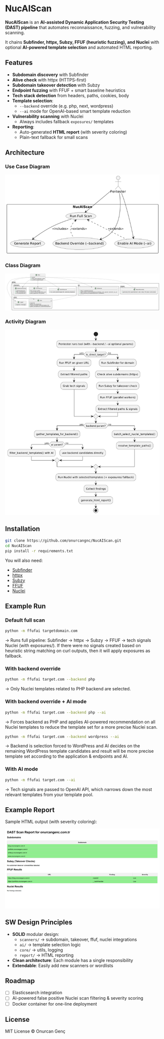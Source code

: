 # NucAIScan

**NucAIScan** is an **AI-assisted Dynamic Application Security Testing (DAST) pipeline** that automates reconnaissance, fuzzing, and vulnerability scanning.

It chains **Subfinder, httpx, Subzy, FFUF (heuristic fuzzing), and Nuclei** with optional **AI-powered template selection** and automated HTML reporting.

## Features
- **Subdomain discovery** with Subfinder  
- **Alive check** with httpx (HTTPS-first)  
- **Subdomain takeover detection** with Subzy  
- **Endpoint fuzzing** with FFUF + smart baseline heuristics  
- **Tech stack detection** from headers, paths, cookies, body  
- **Template selection**:
  - `--backend` override (e.g. php, next, wordpress)  
  - `--ai` mode for OpenAI-based smart template reduction  
- **Vulnerability scanning** with Nuclei  
  - Always includes fallback `exposures/` templates  
- **Reporting**:
  - Auto-generated **HTML report** (with severity coloring)  
  - Plain-text fallback for small scans  


## Architecture

### Use Case Diagram
![Use Case Diagram](diagrams/use_case.png)

### Class Diagram
![Class Diagram](diagrams/class_diagram.png)

### Activity Diagram
![Activity Diagram](diagrams/activity.png)


## Installation
```bash
git clone https://github.com/onurcangnc/NucAIScan.git
cd NucAIScan
pip install -r requirements.txt
```

You will also need:

- [Subfinder](https://github.com/projectdiscovery/subfinder)  
- [httpx](https://github.com/projectdiscovery/httpx)  
- [Subzy](https://github.com/LukaSikic/subzy)  
- [FFUF](https://github.com/ffuf/ffuf)  
- [Nuclei](https://github.com/projectdiscovery/nuclei)

## Example Run

### Default full scan
```bash
python -m ffufai targetdomain.com
```

-> Runs full pipeline: Subfinder → httpx → Subzy → FFUF → tech signals Nuclei (with exposures/). If there were no signals created based on heuristic string matching on curl outputs, then it will apply exposures as fallback.

### With backend override
```bash
python -m ffufai target.com --backend php
```
-> Only Nuclei templates related to PHP backend are selected.

### With backend override + AI mode
```bash
python -m ffufai target.com --backend php --ai
```
-> Forces backend as PHP and applies AI-powered recommendation on all Nuclei templates to reduce the template set for a more precise Nuclei scan.

```bash
python -m ffufai target.com --backend wordpress --ai
```

-> Backend is selection forced to WordPress and AI decides on the remaining WordPress template candidates and result will be more precise template set according to the application & endpoints and AI.

### With AI mode
```bash
python -m ffufai target.com --ai
```
-> Tech signals are passed to OpenAI API, which narrows down the most relevant templates from your template pool.

## Example Report
Sample HTML output (with severity coloring):

![Report Screenshot](reports/ex.png)

## SW Design Principles
- **SOLID** modular design:
  - `scanners/` → subdomain, takeover, ffuf, nuclei integrations  
  - `ai/` → template selection logic  
  - `core/` → utils, logging  
  - `report/` → HTML reporting  
- **Clean architecture**: Each module has a single responsibility  
- **Extendable**: Easily add new scanners or wordlists  

## Roadmap
- [ ] Elasticsearch integration  
- [ ] AI-powered false positive Nuclei scan filtering & severity scoring
- [ ] Docker container for one-line deployment  

## License
MIT License © Onurcan Genç